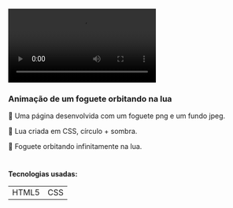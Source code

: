 ![Projeto Google img](https://user-images.githubusercontent.com/78287356/132772997-02d70020-e3b5-47e9-83f1-0336cbd66900.mp4)



### Animação de um foguete orbitando na lua


🚀 Uma página desenvolvida com um foguete png e um fundo jpeg.

🚀 Lua criada em CSS, círculo + sombra.

🚀 Foguete orbitando infinitamente na lua.

#
**Tecnologias usadas:**
<table>
  <tr>
    <td>HTML5</td>
    <td>CSS</td>
  </tr> 
</table>  
